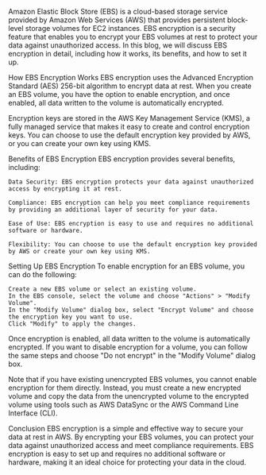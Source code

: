 Amazon Elastic Block Store (EBS) is a cloud-based storage service provided by Amazon Web Services (AWS) that provides persistent block-level storage volumes for EC2 instances. EBS encryption is a security feature that enables you to encrypt your EBS volumes at rest to protect your data against unauthorized access. In this blog, we will discuss EBS encryption in detail, including how it works, its benefits, and how to set it up.

How EBS Encryption Works
EBS encryption uses the Advanced Encryption Standard (AES) 256-bit algorithm to encrypt data at rest. When you create an EBS volume, you have the option to enable encryption, and once enabled, all data written to the volume is automatically encrypted.

Encryption keys are stored in the AWS Key Management Service (KMS), a fully managed service that makes it easy to create and control encryption keys. You can choose to use the default encryption key provided by AWS, or you can create your own key using KMS.

Benefits of EBS Encryption
EBS encryption provides several benefits, including:

    Data Security: EBS encryption protects your data against unauthorized access by encrypting it at rest.

    Compliance: EBS encryption can help you meet compliance requirements by providing an additional layer of security for your data.

    Ease of Use: EBS encryption is easy to use and requires no additional software or hardware.

    Flexibility: You can choose to use the default encryption key provided by AWS or create your own key using KMS.

Setting Up EBS Encryption
To enable encryption for an EBS volume, you can do the following:

    Create a new EBS volume or select an existing volume.
    In the EBS console, select the volume and choose "Actions" > "Modify Volume".
    In the "Modify Volume" dialog box, select "Encrypt Volume" and choose the encryption key you want to use.
    Click "Modify" to apply the changes.

Once encryption is enabled, all data written to the volume is automatically encrypted. If you want to disable encryption for a volume, you can follow the same steps and choose "Do not encrypt" in the "Modify Volume" dialog box.

Note that if you have existing unencrypted EBS volumes, you cannot enable encryption for them directly. Instead, you must create a new encrypted volume and copy the data from the unencrypted volume to the encrypted volume using tools such as AWS DataSync or the AWS Command Line Interface (CLI).

Conclusion
EBS encryption is a simple and effective way to secure your data at rest in AWS. By encrypting your EBS volumes, you can protect your data against unauthorized access and meet compliance requirements. EBS encryption is easy to set up and requires no additional software or hardware, making it an ideal choice for protecting your data in the cloud.
